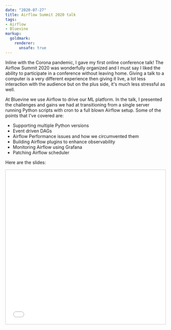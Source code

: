 ```yaml
---
date: "2020-07-27"
title: Airflow Summit 2020 talk
tags:
- Airflow
- Bluevine
markup:
  goldmark:
    renderer:
      unsafe: true
---
```


Inline with the Corona pandemic, I gave my first online conference talk! The Airflow Summit 2020 was wonderfully organized and I must say I liked the ability to participate in a conference without leaving home. Giving a talk to a computer is a very different experience then giving it live, a lot less interaction with the audience but on the plus side, it's much less stressful as well.

At Bluevine we use Airflow to drive our ML platform. In the talk, I presented the challenges and gains we had at transitioning from a single server running Python scripts with cron to a full blown Airflow setup. Some of the points that I've covered are:

- Supporting multiple Python versions
- Event driven DAGs
- Airflow Performance issues and how we circumvented them
- Building Airflow plugins to enhance observability
- Monitoring Airflow using Grafana
- Patching Airflow scheduler

Here are the slides:

<iframe src="//www.slideshare.net/slideshow/embed_code/key/bqoKn6z6ci9fcX" width="595" height="485" frameborder="0" marginwidth="0" marginheight="0" scrolling="no" style="border:1px solid #CCC; border-width:1px; margin-bottom:5px; max-width: 100%;" allowfullscreen> </iframe>
